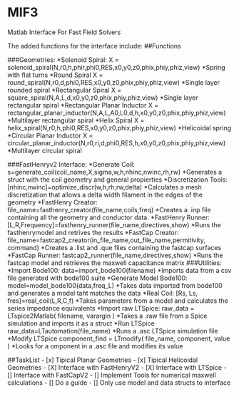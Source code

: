 # MIF3
Matlab Interface For Fast Field Solvers

The added functions for the interface include:
##Functions

###Geometries:
	*Solenoid Spiral:		X = solenoid_spiral(N,r0,h,phir,phi0,RES,x0,y0,z0,phix,phiy,phiz,view)
		*Spring with flat turns
	*Round Spiral 			X = round_spiral(N,r0,d,phi0,RES,x0,y0,z0,phix,phiy,phiz,view)
		*Single layer rounded spiral
	*Rectangular Spiral		X = square_spiral(N,A,L,d,x0,y0,z0,phix,phiy,phiz,view)
		*Single layer rectangular spiral
	*Rectangular Planar Inductor 	X = rectangular_planar_inductor(N,A,L,A0,L0,d,h,x0,y0,z0,phix,phiy,phiz,view)
		*Multilayer rectangular spiral
	*Helix Spiral			X = helix_spiral(N,r0,h,phi0,RES,x0,y0,z0,phix,phiy,phiz,view)
		*Helicoidal spring
	*Circular Planar Inductor	X = circular_planar_inductor(N,r0,ri,d,phi0,RES,h,x0,y0,z0,phix,phiy,phiz,view)
		*Multilayer circular spiral

###FastHenryv2 Interface:
	*Generate Coil:		s=generate_coil(coil_name,X,sigma,w,h,nhinc,nwinc,rh,rw)
		*Generates a struct with the coil geometry and general propierties
	*Discretization Tools:		[nhinc,nwinc]=optimize_discr(w,h,rh,rw,delta)
		*Calculates a mesh discretization that allows a delta width filament in the edges of the geometry
	*FastHenry Creator:		file_name=fasthenry_creator(file_name,coils,freq)
		*Creates a .inp file containing all the geometry and conductor data.
	*FastHenry Runner:		[L,R,Frequency]=fasthenry_runner(file_name,directives,show)
		*Runs the fasthenrymodel and retrives the results
	*FastCap Creator:		file_name=fastcap2_creator(in_file_name,out_file_name,permitivity, command)
		*Creates a .list and .que files containing the fastcap surfaces
	*FastCap Runner:		fastcap2_runner(file_name,directives,show)
		*Runs the fastcap model and retrieves the maxwell capacitance matrix
###Utilities:
	*Import Bode100:		data=import_bode100(filename)
		*Imports data from a csv file generated with bode100 suite
	*Generate Model Bode100:	model=model_bode100(data,freq_L)
		*Takes data imported from bode100 and generates a model taht matches the data
	*Real Coil:			[Rs, Ls, fres]=real_coil(L,R,C,f)
		*Takes parameters from a model and calculates the series impedance equivalents
	*Import raw LTSpice:		raw_data = LTspice2Matlab( filename, varargin )
		*Takes a .raw file from a Spice simulation and imports it as a struct
	*Run LTSpice			raw_data=LTautomation(file_name)
		*Runs a .asc LTSpice simulation file 
	*Modify LTSpice		component_find = LTmodify( file_name, component, value )
		*Looks for a omponent in a .asc file and modifies its value

##TaskList
	- [x] Tipical Planar Geometries
	- [x] Tipical Helicoidal Geometries
	- [X] Interface with FastHenryV2
	- [X] Interface with LTSpice
	- [] Interface with FastCapV2
	- [] Implement Tools for numerical maxwell calculations
	- [] Do a guide 
	- [] Only use model and data structs to interface
